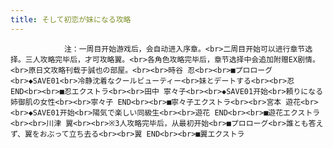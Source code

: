 ```yaml
---
title: そして初恋が妹になる攻略
---
```


                注：一周目开始游戏后，会自动进入序章。<br>二周目开始可以进行章节选择。三人攻略完毕后，才可攻略翼。<br>各角色攻略完毕后，章节选择中会追加附赠EX剧情。<br>原日文攻略刊载于誠也の部屋。<br><br>時谷 忍<br><br>■プロローグ<br>◆SAVE01<br>冷静沈着なクールビューティー<br>妹とデートする<br><br>忍 END<br><br>■忍エクストラ<br><br>田中 寧々子<br><br>◆SAVE01开始<br>頼りになる姉御肌の女性<br><br>寧々子 END<br><br>■寧々子エクストラ<br><br>宮本 遊花<br><br>◆SAVE01开始<br>陽気で楽しい同級生<br><br>遊花 END<br><br>■遊花エクストラ<br><br>川津 翼<br><br>※3人攻略完毕后，从最初开始<br>■プロローグ<br>誰とも答えず、翼をおぶって立ち去る<br><br>翼 END<br><br>■翼エクストラ
              
